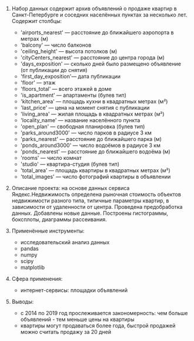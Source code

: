 1. Набор данных содержит архив объявлений о продаже квартир в Санкт-Петербурге и соседних населённых пунктах за несколько лет. Содержит столбцы:
    - 'airports_nearest' — расстояние до ближайшего аэропорта в метрах (м)
    - 'balcony' — число балконов
    - 'ceiling_height' — высота потолков (м)
    - 'cityCenters_nearest' — расстояние до центра города (м)
    - 'days_exposition' — сколько дней было размещено объявление (от публикации до снятия)
    - 'first_day_exposition'— дата публикации
    - 'floor' — этаж
    - 'floors_total' — всего этажей в доме
    - 'is_apartment' — апартаменты (булев тип)
    - 'kitchen_area' — площадь кухни в квадратных метрах (м²)
    - 'last_price' — цена на момент снятия с публикации
    - 'living_area' — жилая площадь в квадратных метрах (м²)
    - 'locality_name' — название населённого пункта
    - 'open_plan' — свободная планировка (булев тип)
    - 'parks_around3000' — число парков в радиусе 3 км
    - 'parks_nearest' — расстояние до ближайшего парка (м)
    - 'ponds_around3000' — число водоёмов в радиусе 3 км
    - 'ponds_nearest' — расстояние до ближайшего водоёма (м)
    - 'rooms' — число комнат
    - 'studio' — квартира-студия (булев тип)
    - 'total_area' — площадь квартиры в квадратных метрах (м²)
    - 'total_images' — число фотографий квартиры в объявлении
 

2. Описание проекта: на основе данных сервиса Яндекс.Недвижимость определена рыночная стоимость
объектов недвижимости разного типа, типичные параметры квартир, в зависимости от
удаленности от центра. Проведена предобработка данных. Добавлены новые данные.
Построены гистограммы, боксплоты, диаграммы рассеивания.

3. Применённые инструменты:
    - исследовательский анализ данных
    - pandas
    - numpy
    - scipy
    - matplotlib
4. Сфера применения:
    - интернет-сервисы: площадки объявлений
5. Выводы:
    - с 2014 по 2019 год прослеживается закономерность: чем больше объявлений - тем меньше цены на квартиры
    - квартиры могут продаваться более года, быстрой продажей можно считать продажу за 20 дней
       
